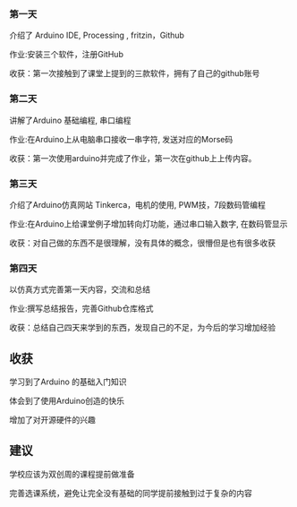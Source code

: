 ### 第一天

介绍了 Arduino IDE, Processing , fritzin，Github


作业:安装三个软件，注册GitHub

收获：第一次接触到了课堂上提到的三款软件，拥有了自己的github账号

### 第二天

讲解了Arduino 基础编程, 串口编程

作业:在Arduino上从电脑串口接收一串字符, 发送对应的Morse码


收获：第一次使用arduino并完成了作业，第一次在github上上传内容。

### 第三天

介绍了Arduino仿真网站 Tinkerca，电机的使用, PWM技，7段数码管编程

作业:在Arduino上给课堂例子增加转向灯功能，通过串口输入数字, 在数码管显示

收获：对自己做的东西不是很理解，没有具体的概念，很懵但是也有很多收获


### 第四天

以仿真方式完善第一天内容，交流和总结

作业:撰写总结报告，完善Github仓库格式

收获：总结自己四天来学到的东西，发现自己的不足，为今后的学习增加经验

## 收获

学习到了Arduino 的基础入门知识

体会到了使用Arduino创造的快乐

增加了对开源硬件的兴趣

## 建议

学校应该为双创周的课程提前做准备

完善选课系统，避免让完全没有基础的同学提前接触到过于复杂的内容
